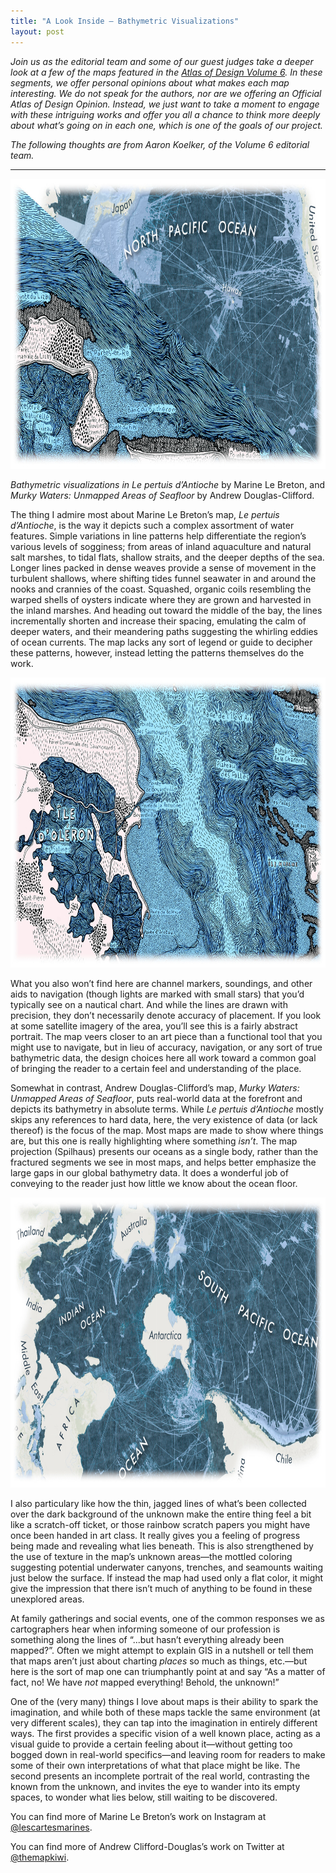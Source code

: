 ```yaml
---
title: "A Look Inside — Bathymetric Visualizations"
layout: post
---
```


*Join us as the editorial team and some of our guest judges take a deeper look at a few of the maps featured in the [Atlas of Design Volume 6](https://atlasofdesign.org/order/). In these segments, we offer personal opinions about what makes each map interesting. We do not speak for the authors, nor are we offering an Official Atlas of Design Opinion. Instead, we just want to take a moment to engage with these intriguing works and offer you all a chance to think more deeply about what’s going on in each one, which is one of the goals of our project.*

*The following thoughts are from Aaron Koelker, of the Volume 6 editorial team.*

***

<img class="alignnone wp-image-1469 size-large" src="/img/volumes/vol6/Bathymetric_OverviewSplit.jpg" alt="lookinside-bathymetric-1" width="1024" height="464" />

*Bathymetric visualizations in Le pertuis d’Antioche* by Marine Le Breton, and *Murky Waters: Unmapped Areas of Seafloor* by Andrew Douglas-Clifford.

The thing I admire most about Marine Le Breton’s map, *Le pertuis d’Antioche*, is the way it depicts such a complex assortment of water features. Simple variations in line patterns help differentiate the region’s various levels of sogginess; from areas of inland aquaculture and natural salt marshes, to tidal flats, shallow straits, and the deeper depths of the sea. Longer lines packed in dense weaves provide a sense of movement in the turbulent shallows, where shifting tides funnel seawater in and around the nooks and crannies of the coast. Squashed, organic coils resembling the warped shells of oysters indicate where they are grown and harvested in the inland marshes. And heading out toward the middle of the bay, the lines incrementally shorten and increase their spacing, emulating the calm of deeper waters, and their meandering paths suggesting the whirling eddies of ocean currents. The map lacks any sort of legend or guide to decipher these patterns, however, instead letting the patterns themselves do the work.

<img class="alignnone wp-image-1469 size-large" src="/img/volumes/vol6/LePertuisDAntioche_Detail.jpg" alt="lookinside-bathymetric-2" width="1024" height="464" />

What you also won’t find here are channel markers, soundings, and other aids to navigation (though lights are marked with small stars) that you’d typically see on a nautical chart. And while the lines are drawn with precision, they don’t necessarily denote accuracy of placement. If you look at some satellite imagery of the area, you’ll see this is a fairly abstract portrait. The map veers closer to an art piece than a functional tool that you might use to navigate, but in lieu of accuracy, navigation, or any sort of true bathymetric data, the design choices here all work toward a common goal of bringing the reader to a certain feel and understanding of the place.

Somewhat in contrast, Andrew Douglas-Clifford’s map, *Murky Waters: Unmapped Areas of Seafloor*, puts real-world data at the forefront and depicts its bathymetry in absolute terms. While *Le pertuis d’Antioche* mostly skips any references to hard data, here, the very existence of data (or lack thereof) is the focus of the map. Most maps are made to show where things are, but this one is really highlighting where something *isn’t*. The map projection (Spilhaus) presents our oceans as a single body, rather than the fractured segments we see in most maps, and helps better emphasize the large gaps in our global bathymetry data. It does a wonderful job of conveying to the reader just how little we know about the ocean floor.

<img class="alignnone wp-image-1469 size-large" src="/img/volumes/vol6/MurkyWaters_Detail.jpg" alt="lookinside-bathymetric-3" width="1024" height="464" />

I also particulary like how the thin, jagged lines of what’s been collected over the dark background of the unknown make the entire thing feel a bit like a scratch-off ticket, or those rainbow scratch papers you might have once been handed in art class. It really gives you a feeling of progress being made and revealing what lies beneath. This is also strengthened by the use of texture in the map’s unknown areas—the mottled coloring suggesting potential underwater canyons, trenches, and seamounts waiting just below the surface. If instead the map had used only a flat color, it might give the impression that there isn’t much of anything to be found in these unexplored areas.

At family gatherings and social events, one of the common responses we as cartographers hear when informing someone of our profession is something along the lines of “...but hasn’t everything already been mapped?”. Often we might attempt to explain GIS in a nutshell or tell them that maps aren’t just about charting *places* so much as things, etc.—but here is the sort of map one can triumphantly point at and say “As a matter of fact, no! We have *not* mapped everything! Behold, the unknown!”

One of the (very many) things I love about maps is their ability to spark the imagination, and while both of these maps tackle the same environment (at very different scales), they can tap into the imagination in entirely different ways. The first provides a specific vision of a well known place, acting as a visual guide to provide a certain feeling about it—without getting too bogged down in real-world specifics—and leaving room for readers to make some of their own interpretations of what that place might be like. The second presents an incomplete portrait of the real world, contrasting the known from the unknown, and invites the eye to wander into its empty spaces, to wonder what lies below, still waiting to be discovered.

You can find more of Marine Le Breton’s work on Instagram at [@lescartesmarines](https://www.instagram.com/lescartesmarines/).

You can find more of Andrew Clifford-Douglas’s work on Twitter at [@themapkiwi](https://twitter.com/themapkiwi).
